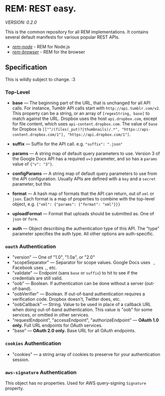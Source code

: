 # REM: REST easy.

*VERSION: 0.2.0*

This is the common repository for all REM implementations. It contains
several default manifests for various popular REST APIs.

   * *[rem-node](https://github.com/timcameronryan/rem-node)* - REM for Node.js
   * *[rem-browser](https://github.com/timcameronryan/rem-browser)* - REM for the browser

## Specification

This is wildly subject to change. :3

### Top-Level

   * **base** &mdash; The beginning part of the URL, that is unchanged for all API calls. For instance, Tumblr API calls start with `http://api.tumblr.com/v2`. This property can be a string, or an array of `[regexString, base]` to match against the URL. Dropbox uses the host `api.dropbox.com`, except for file content, which uses `api-content.dropbox.com`. The value of `base` for Dropbox is `[["^/(files(_put)?|thumbnails)/.*", "https://api-content.dropbox.com/1"], "https://api.dropbox.com/1"]`.
   * **suffix** &mdash; Suffix for the API call. e.g. `"suffix": ".json"`
   * **params** &mdash; A string map of default query parameters to use. Version 3 of the Google Docs API has a required `v=3` parameter, and so has a `params` value of `{"v": "3"}`.
   * **configParams** &mdash; A string map of default query parameters to use from the API configuration. Usually APIs are defined with a `key` and a `secret` parameter, but this 

   * **format** &mdash; A hash map of formats that the API can return, out of `xml` or `json`. Each format is a map of properties to combine with the top-level object, e.g. `{"xml": {"params": {"format": "xml"}}}`
   * **uploadFormat** &mdash; Format that uploads should be submitted as. One of `json` or `form`.

   * **auth** &mdash; Object describing the authentication type of this API. The "type" parameter specifies the auth type. All other options are auth-specific.

### `oauth` Authentication

   * "version" &mdash; One of "1.0", "1.0a", or "2.0"
   * "scopeSeparator" &mdash; Separator for scope values. Google Docs uses ` `, Facebook uses `,`, etc.
   * "validate" &mdash; Endpoint (sans `base` or `suffix`) to hit to see if the credentials are still valid.
   * "oob" &mdash; Boolean. If authentication can be done without a server (out-of-band).
   * "oobVerifier" &mdash; Boolean. If out-of-band authentication requires a verification code. Dropbox doesn't, Twitter does, etc.
   * "oobCallback" &mdash; String. Value to be used in place of a callback URL when doing out-of-band authentication. This value is "oob" for some services, or omitted in other services.
   * "requestEndpoint", "accessEndpoint", "authorizeEndpoint" &mdash; **OAuth 1.0 only.** Full URL endpoints for OAuth services.
   * "base" &mdash; **OAuth 2.0 only.** Base URL for all OAuth endpoints.

### `cookies` Authentication

   * "cookies" &mdash; a string array of cookies to preserve for your authentication session.

### `aws-signature` Authentication

This object has no properties. Used for AWS query-signing `Signature` property.